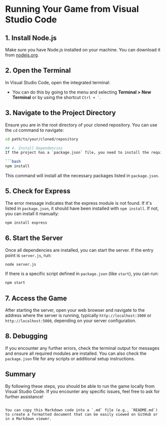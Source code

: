 # Running Your Game from Visual Studio Code  

## 1. Install Node.js  
Make sure you have Node.js installed on your machine. You can download it from [nodejs.org](https://nodejs.org/).  

## 2. Open the Terminal  
In Visual Studio Code, open the integrated terminal:  

- You can do this by going to the menu and selecting **Terminal > New Terminal** or by using the shortcut `` Ctrl + ` ``.  

## 3. Navigate to the Project Directory  
Ensure you are in the root directory of your cloned repository. You can use the `cd` command to navigate:  

```bash  
cd path/to/your/cloned/repository

## 4. Install Dependencies
If the project has a `package.json` file, you need to install the required dependencies. Run:

```bash
npm install
```

This command will install all the necessary packages listed in `package.json`.

## 5. Check for Express
The error message indicates that the express module is not found. If it's listed in `package.json`, it should have been installed with `npm install`. If not, you can install it manually:

```bash
npm install express
```

## 6. Start the Server
Once all dependencies are installed, you can start the server. If the entry point is `server.js`, run:

```bash
node server.js
```

If there is a specific script defined in `package.json` (like `start`), you can run:

```bash
npm start
```

## 7. Access the Game
After starting the server, open your web browser and navigate to the address where the server is running, typically `http://localhost:3000` or `http://localhost:5000`, depending on your server configuration.

## 8. Debugging
If you encounter any further errors, check the terminal output for messages and ensure all required modules are installed. You can also check the `package.json` file for any scripts or additional setup instructions.

## Summary
By following these steps, you should be able to run the game locally from Visual Studio Code. If you encounter any specific issues, feel free to ask for further assistance!
```

You can copy this Markdown code into a `.md` file (e.g., `README.md`) to create a formatted document that can be easily viewed on GitHub or in a Markdown viewer.
